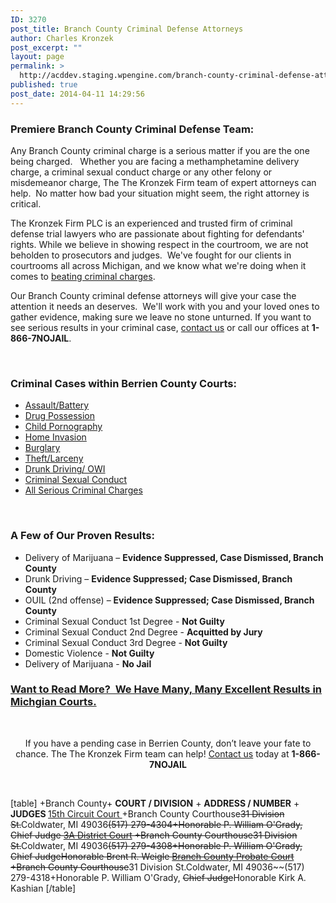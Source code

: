 ```yaml
---
ID: 3270
post_title: Branch County Criminal Defense Attorneys
author: Charles Kronzek
post_excerpt: ""
layout: page
permalink: >
  http://acddev.staging.wpengine.com/branch-county-criminal-defense-attorneys-coldwater-michigan-csc-drug-lawyer.html
published: true
post_date: 2014-04-11 14:29:56
---
```

<h3>Premiere Branch County Criminal Defense Team:</h3>
Any Branch County criminal charge is a serious matter if you are the one being charged.   Whether you are facing a methamphetamine delivery charge, a criminal sexual conduct charge or any other felony or misdemeanor charge, The The Kronzek Firm team of expert attorneys can help.  No matter how bad your situation might seem, the right attorney is critical.

The Kronzek Firm PLC is an experienced and trusted firm of criminal defense trial lawyers who are passionate about fighting for defendants' rights. While we believe in showing respect in the courtroom, we are not beholden to prosecutors and judges.  We've fought for our clients in courtrooms all across Michigan, and we know what we're doing when it comes to <a href="http://acddev.staging.wpengine.com/proven-results.html">beating criminal charges</a>.

Our Branch County criminal defense attorneys will give your case the attention it needs an deserves.  We'll work with you and your loved ones to gather evidence, making sure we leave no stone unturned. If you want to see serious results in your criminal case, <a href="http://acddev.staging.wpengine.com/contact-us.html">contact us</a> or call our offices at <strong>1-866-7NOJAIL</strong>.

&nbsp;
<h3>Criminal Cases within Berrien County Courts:</h3>
<ul>
	<li><a href="http://acddev.staging.wpengine.com/assault-charges.html">Assault/Battery</a></li>
	<li><a href="http://acddev.staging.wpengine.com/drug-charges.html">Drug Possession</a></li>
	<li><a title="Michigan CSAM Defense Attorneys" href="http://www.sexcrimeattorneys.com/michigan/sex-crimes/child-pornography" target="_blank">Child Pornography</a></li>
	<li><a title="Coldwater Michigan Home Invasion Attorneys" href="http://acddev.staging.wpengine.com/home-invasion-attorneys-university-of-michigan-football-player-charged-with-home-invasion.html" target="_blank">Home Invasion</a></li>
	<li><a href="http://acddev.staging.wpengine.com/burglary-crimes.html">Burglary</a></li>
	<li><a href="http://acddev.staging.wpengine.com/theft-charges.html">Theft/Larceny</a></li>
	<li><a href="http://acddev.staging.wpengine.com/drunk-driving.html">Drunk Driving/ OWI</a></li>
	<li><a href="http://acddev.staging.wpengine.com/sex-crimes.html">Criminal Sexual Conduct</a></li>
	<li><a href="http://acddev.staging.wpengine.com/">All Serious Criminal Charges</a></li>
</ul>
<strong> </strong>
<h3>A Few of Our Proven Results:</h3>
<ul>
	<li>Delivery of Marijuana – <b>Evidence Suppressed, Case Dismissed, Branch County</b></li>
	<li>Drunk Driving – <b>Evidence Suppressed; Case Dismissed, Branch County</b></li>
	<li>OUIL (2nd offense) – <b>Evidence Suppressed; Case Dismissed, Branch County</b></li>
	<li>Criminal Sexual Conduct 1st Degree - <strong>Not Guilty</strong></li>
	<li>Criminal Sexual Conduct 2nd Degree - <strong>Acquitted by Jury</strong></li>
	<li>Criminal Sexual Conduct 3rd Degree - <strong>Not Guilty</strong><strong>
</strong></li>
	<li>Domestic Violence - <strong>Not Guilty</strong></li>
	<li>Delivery of Marijuana - <strong>No Jail</strong></li>
</ul>
<h3><a title="Proven Results" href="http://acddev.staging.wpengine.com/proven-results.html" target="_blank">Want to Read More?  We Have Many, Many Excellent Results in Michgian Courts.</a></h3>
&nbsp;
<p style="text-align: center;">If you have a pending case in Berrien County, don’t leave your fate to chance. The The Kronzek Firm team can help! <a href="http://acddev.staging.wpengine.com/contact-us.html">Contact us</a> today at <strong>1-866-7NOJAIL</strong></p>
&nbsp;

[table] +Branch County+
<strong>COURT / DIVISION</strong> + <strong>ADDRESS / NUMBER</strong> + <strong>JUDGES
</strong><a href="http://www.countyofbranch.com/departments/7">15th Circuit Court </a>+Branch County Courthouse~~31 Division St.~~Coldwater, MI 49036~~(517) 279-4304+Honorable P. William O'Grady, ~~Chief Judge
<a href="http://www.countyofbranch.com/departments/13">3A District Court</a> +Branch County Courthouse~~31 Division St.~~Coldwater, MI 49036~~(517) 279-4308+Honorable P. William O'Grady, ~~Chief Judge~~Honorable Brent R. Weigle
<a href="http://www.co.branch.mi.us/departments/24">Branch County Probate ~~Court </a>+Branch County Courthouse~~31 Division St.~~Coldwater, MI 49036~~(517) 279-4318+Honorable P. William O'Grady, ~~Chief Judge~~Honorable Kirk A. Kashian [/table]